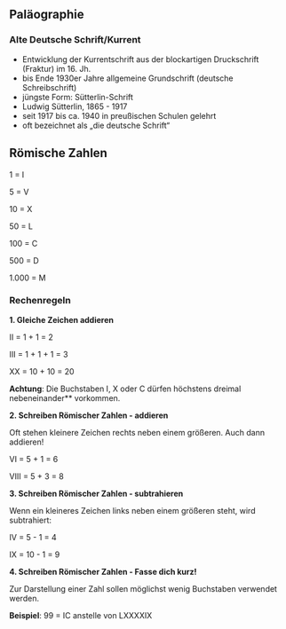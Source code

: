 ## Paläographie 

### Alte Deutsche Schrift/Kurrent 

*  Entwicklung der Kurrentschrift aus der blockartigen Druckschrift (Fraktur) im 16. Jh.
*  bis Ende 1930er Jahre allgemeine Grundschrift (deutsche Schreibschrift)
*  jüngste Form: Sütterlin-Schrift
 * Ludwig Sütterlin, 1865 - 1917
 * seit 1917 bis ca. 1940 in preußischen Schulen gelehrt
 * oft bezeichnet als „die deutsche Schrift“



## Römische Zahlen 

1 = I 

5 = V 

10 = X 

50 = L 

100 = C 

500 = D 

1.000 = M 



### Rechenregeln 
**1. Gleiche Zeichen addieren**

II = 1 + 1 = 2 

III = 1 + 1 + 1 = 3 

XX = 10 + 10 = 20 

**Achtung**: Die Buchstaben I, X oder C dürfen höchstens dreimal nebeneinander** vorkommen.



**2. Schreiben Römischer Zahlen - addieren**

Oft stehen kleinere Zeichen rechts neben einem größeren. Auch dann addieren! 

VI = 5 + 1 = 6 

VIII = 5 + 3 = 8 



**3. Schreiben Römischer Zahlen - subtrahieren**

Wenn ein kleineres Zeichen links neben einem größeren steht, wird subtrahiert: 

IV = 5 - 1 = 4 

IX = 10 - 1 = 9 



**4. Schreiben Römischer Zahlen - Fasse dich kurz!**

Zur Darstellung einer Zahl sollen möglichst wenig Buchstaben verwendet werden. 

**Beispiel**: 99 = IC anstelle von LXXXXIX